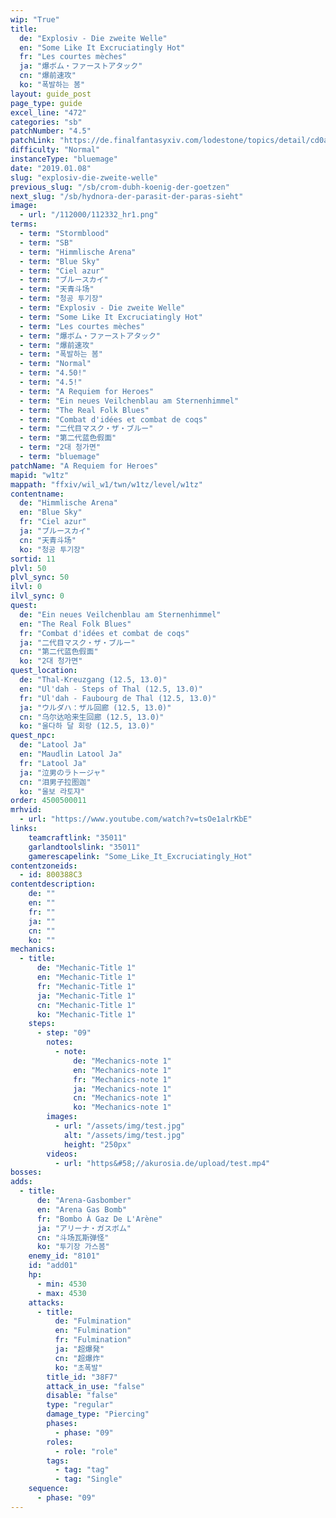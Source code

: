 ```yaml
---
wip: "True"
title:
  de: "Explosiv - Die zweite Welle"
  en: "Some Like It Excruciatingly Hot"
  fr: "Les courtes mèches"
  ja: "爆ボム・ファーストアタック"
  cn: "爆前速攻"
  ko: "폭발하는 봄"
layout: guide_post
page_type: guide
excel_line: "472"
categories: "sb"
patchNumber: "4.5"
patchLink: "https://de.finalfantasyxiv.com/lodestone/topics/detail/cd0ae478a92f70d66b84cf28709b22a91ab401fc"
difficulty: "Normal"
instanceType: "bluemage"
date: "2019.01.08"
slug: "explosiv-die-zweite-welle"
previous_slug: "/sb/crom-dubh-koenig-der-goetzen"
next_slug: "/sb/hydnora-der-parasit-der-paras-sieht"
image:
  - url: "/112000/112332_hr1.png"
terms:
  - term: "Stormblood"
  - term: "SB"
  - term: "Himmlische Arena"
  - term: "Blue Sky"
  - term: "Ciel azur"
  - term: "ブルースカイ"
  - term: "天青斗场"
  - term: "청공 투기장"
  - term: "Explosiv - Die zweite Welle"
  - term: "Some Like It Excruciatingly Hot"
  - term: "Les courtes mèches"
  - term: "爆ボム・ファーストアタック"
  - term: "爆前速攻"
  - term: "폭발하는 봄"
  - term: "Normal"
  - term: "4.50!"
  - term: "4.5!"
  - term: "A Requiem for Heroes"
  - term: "Ein neues Veilchenblau am Sternenhimmel"
  - term: "The Real Folk Blues"
  - term: "Combat d'idées et combat de coqs"
  - term: "二代目マスク・ザ・ブルー"
  - term: "第二代蓝色假面"
  - term: "2대 청가면"
  - term: "bluemage"
patchName: "A Requiem for Heroes"
mapid: "w1tz"
mappath: "ffxiv/wil_w1/twn/w1tz/level/w1tz"
contentname:
  de: "Himmlische Arena"
  en: "Blue Sky"
  fr: "Ciel azur"
  ja: "ブルースカイ"
  cn: "天青斗场"
  ko: "청공 투기장"
sortid: 11
plvl: 50
plvl_sync: 50
ilvl: 0
ilvl_sync: 0
quest:
  de: "Ein neues Veilchenblau am Sternenhimmel"
  en: "The Real Folk Blues"
  fr: "Combat d'idées et combat de coqs"
  ja: "二代目マスク・ザ・ブルー"
  cn: "第二代蓝色假面"
  ko: "2대 청가면"
quest_location:
  de: "Thal-Kreuzgang (12.5, 13.0)"
  en: "Ul'dah - Steps of Thal (12.5, 13.0)"
  fr: "Ul'dah - Faubourg de Thal (12.5, 13.0)"
  ja: "ウルダハ：ザル回廊 (12.5, 13.0)"
  cn: "乌尔达哈来生回廊 (12.5, 13.0)"
  ko: "울다하 달 회랑 (12.5, 13.0)"
quest_npc:
  de: "Latool Ja"
  en: "Maudlin Latool Ja"
  fr: "Latool Ja"
  ja: "泣男のラトージャ"
  cn: "泪男子拉图迦"
  ko: "울보 라토쟈"
order: 4500500011
mrhvid:
  - url: "https://www.youtube.com/watch?v=tsOe1alrKbE"
links:
    teamcraftlink: "35011"
    garlandtoolslink: "35011"
    gamerescapelink: "Some_Like_It_Excruciatingly_Hot"
contentzoneids:
  - id: 800388C3
contentdescription:
    de: ""
    en: ""
    fr: ""
    ja: ""
    cn: ""
    ko: ""
mechanics:
  - title:
      de: "Mechanic-Title 1"
      en: "Mechanic-Title 1"
      fr: "Mechanic-Title 1"
      ja: "Mechanic-Title 1"
      cn: "Mechanic-Title 1"
      ko: "Mechanic-Title 1"
    steps:
      - step: "09"
        notes:
          - note:
              de: "Mechanics-note 1"
              en: "Mechanics-note 1"
              fr: "Mechanics-note 1"
              ja: "Mechanics-note 1"
              cn: "Mechanics-note 1"
              ko: "Mechanics-note 1"
        images:
          - url: "/assets/img/test.jpg"
            alt: "/assets/img/test.jpg"
            height: "250px"
        videos:
          - url: "https&#58;//akurosia.de/upload/test.mp4"
bosses:
adds:
  - title:
      de: "Arena-Gasbomber"
      en: "Arena Gas Bomb"
      fr: "Bombo À Gaz De L'Arène"
      ja: "アリーナ・ガスボム"
      cn: "斗场瓦斯弹怪"
      ko: "투기장 가스봄"
    enemy_id: "8101"
    id: "add01"
    hp:
      - min: 4530
      - max: 4530
    attacks:
      - title:
          de: "Fulmination"
          en: "Fulmination"
          fr: "Fulmination"
          ja: "超爆発"
          cn: "超爆炸"
          ko: "초폭발"
        title_id: "38F7"
        attack_in_use: "false"
        disable: "false"
        type: "regular"
        damage_type: "Piercing"
        phases:
          - phase: "09"
        roles:
          - role: "role"
        tags:
          - tag: "tag"
          - tag: "Single"
    sequence:
      - phase: "09"
---
```

